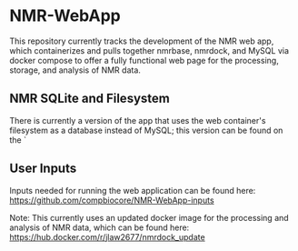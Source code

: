 # NMR-WebApp

This repository currently tracks the development of the NMR web app, which containerizes and pulls together nmrbase, nmrdock, and MySQL via docker compose to offer a fully functional web page for the processing, storage, and analysis of NMR data. 

## NMR SQLite and Filesystem 

There is currently a version of the app that uses the web container's filesystem as a database instead of MySQL; this version can be found on the `

## User Inputs

Inputs needed for running the web application can be found here: https://github.com/compbiocore/NMR-WebApp-inputs

Note: This currently uses an updated docker image for the processing and analysis of NMR data, which can be found here: https://hub.docker.com/r/jlaw2677/nmrdock_update 

